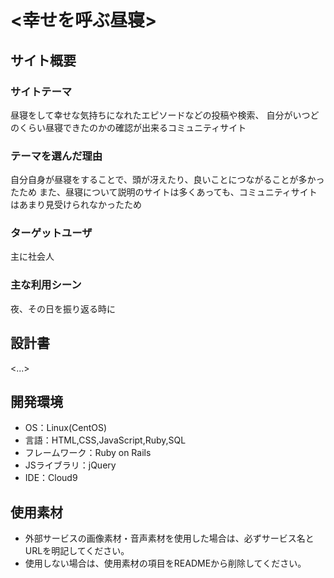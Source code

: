 # <幸せを呼ぶ昼寝>

## サイト概要
### サイトテーマ
昼寝をして幸せな気持ちになれたエピソードなどの投稿や検索、
自分がいつどのくらい昼寝できたのかの確認が出来るコミュニティサイト

### テーマを選んだ理由
自分自身が昼寝をすることで、頭が冴えたり、良いことにつながることが多かったため
また、昼寝について説明のサイトは多くあっても、コミュニティサイトはあまり見受けられなかったため

### ターゲットユーザ
主に社会人

### 主な利用シーン
夜、その日を振り返る時に

## 設計書
<...>

## 開発環境
- OS：Linux(CentOS)
- 言語：HTML,CSS,JavaScript,Ruby,SQL
- フレームワーク：Ruby on Rails
- JSライブラリ：jQuery
- IDE：Cloud9

## 使用素材
- 外部サービスの画像素材・音声素材を使用した場合は、必ずサービス名とURLを明記してください。
- 使用しない場合は、使用素材の項目をREADMEから削除してください。
